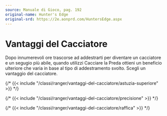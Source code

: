 ```yaml
---
source: Manuale di Gioco, pag. 192
original-name: Hunter's Edge
original-srd: https://2e.aonprd.com/HuntersEdge.aspx
---
```


# Vantaggi del Cacciatore

Dopo innumerevoli ore trascorse ad addestrarti per diventare un cacciatore e un
segugio più abile, quando utilizzi Cacciare la Preda ottieni un beneficio
ulteriore che varia in base al tipo di addestramento svolto. Scegli un vantaggio
del cacciatore.

{/* {{< include "/classi/ranger/vantaggi-del-cacciatore/astuzia-superiore" >}} */}

{/* {{< include "/classi/ranger/vantaggi-del-cacciatore/precisione" >}} */}

{/* {{< include "/classi/ranger/vantaggi-del-cacciatore/raffica" >}} */}

